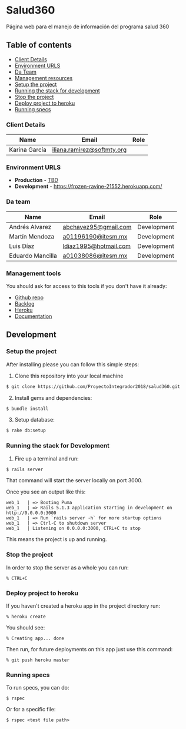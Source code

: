 # Salud360

Página web para el manejo de información del programa salud 360

## Table of contents

* [Client Details](#client-details)
* [Environment URLS](#environment-urls)
* [Da Team](#team)
* [Management resources](#management-resources)
* [Setup the project](#setup-the-project)
* [Running the stack for development](#running-the-stack-for-development)
* [Stop the project](#stop-the-project)
* [Deploy project to heroku](#deploy-project-to-heroku)
* [Running specs](#running-specs)


### Client Details

| Name               | Email             | Role |
| ------------------ | ----------------- | ---- |
| Karina García | iliana.ramirez@softmty.org |   |


### Environment URLS

* **Production** - [TBD](TBD)
* **Development** - https://frozen-ravine-21552.herokuapp.com/

### Da team

| Name           | Email             | Role        |
| -------------- | ----------------- | ----------- |
| Andrés Alvarez | abchavez95@gmail.com | Development |
| Martín Mendoza | a01196190@itesm.mx | Development |
| Luis Díaz | ldiaz1995@hotmail.com | Development |
| Eduardo Mancilla | a01038086@itesm.mx | Development |

### Management tools

You should ask for access to this tools if you don't have it already:

* [Github repo](https://github.com/)
* [Backlog]()
* [Heroku](https://crowdfront-staging.herokuapp.com/)
* [Documentation](https://drive.com)

## Development

### Setup the project

After installing please you can follow this simple steps:

1. Clone this repository into your local machine

```bash
$ git clone https://github.com/ProyectoIntegrador2018/salud360.git
```

2. Install gems and dependencies:

```bash
$ bundle install
```

3. Setup database:

```bash
$ rake db:setup
```

### Running the stack for Development

1. Fire up a terminal and run:

```bash
$ rails server
```

That command will start the server locally on port 3000.


Once you see an output like this:

```
web_1   | => Booting Puma
web_1   | => Rails 5.1.3 application starting in development on http://0.0.0.0:3000
web_1   | => Run `rails server -h` for more startup options
web_1   | => Ctrl-C to shutdown server
web_1   | Listening on 0.0.0.0:3000, CTRL+C to stop
```

This means the project is up and running.

### Stop the project

In order to stop the server as a whole you can run:

```
% CTRL+C
```
### Deploy project to heroku

If you haven't created a heroku app in the project directory run:
```
% heroku create
```

You should see:
```
% Creating app... done
```

Then run, for future deployments on this app just use this command:
```
% git push heroku master
```



### Running specs

To run specs, you can do:

```
$ rspec
```

Or for a specific file:

```
$ rspec <test file path>
```
